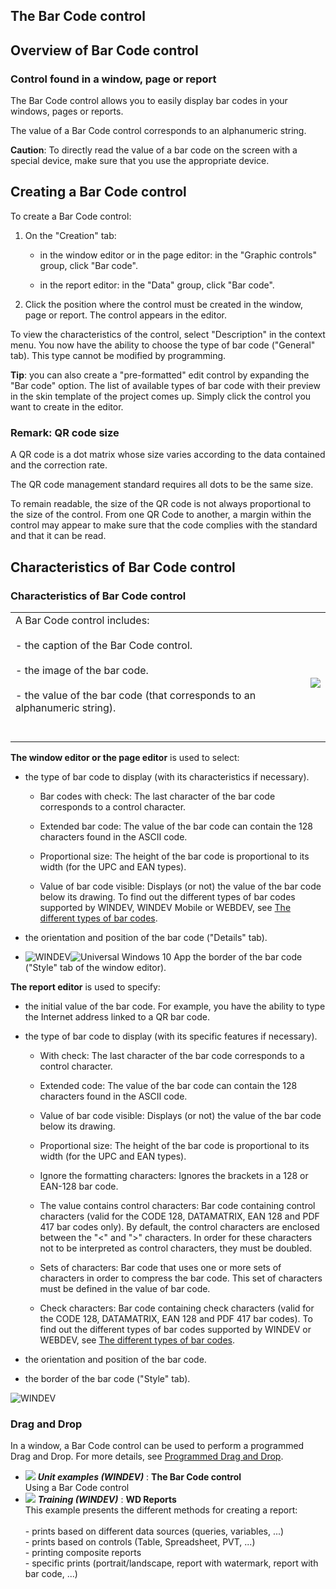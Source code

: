 


## The Bar Code control
			



<a name="NOTE1"></a>
<a name="NOTE1_1"></a>


## Overview of Bar Code control
<a name="overview_bar_code_control_ELTTEXTE000227"></a>


### Control found in a window, page or report
<a name="control_found_window_page_report_ELTPARAGRAPHE000011"></a>

The Bar Code control allows you to easily display bar codes in your windows, pages or reports. 

The value of a Bar Code control corresponds to an alphanumeric string.

**Caution**: To directly read the value of a bar code on the screen with a special device, make sure that you use the appropriate device.







<a name="NOTE2"></a>
<a name="NOTE2_1"></a>


## Creating a Bar Code control
<a name="creating_bar_code_control_ELTTEXTE000251"></a>
To create a Bar Code control: 

1. On the "Creation" tab: 

	- in the window editor or in the page editor: in the "Graphic controls" group, click "Bar code".

	- in the report editor: in the "Data" group, click "Bar code".




2. Click the position where the control must be created in the window, page or report. The control appears in the editor.




To view the characteristics of the control, select "Description" in the context menu. You now have the ability to choose the type of bar code ("General" tab). This type cannot be modified by programming.

**Tip**: you can also create a "pre-formatted" edit control by expanding the "Bar code" option. The list of available types of bar code with their preview in the skin template of the project comes up. Simply click the control you want to create in the editor. 


### Remark: QR code size
<a name="remark_code_size_ELTPARAGRAPHE000095"></a>

A QR code is a dot matrix whose size varies according to the data contained and the correction rate. 

The QR code management standard requires all dots to be the same size. 

To remain readable, the size of the QR code is not always proportional to the size of the control. From one QR Code to another, a margin within the control may appear to make sure that the code complies with the standard and that it can be read.

<a name="NOTE3"></a>
<a name="NOTE3_1"></a>


## Characteristics of Bar Code control
<a name="characteristics_bar_code_control_ELTTEXTE000281"></a>


### Characteristics of Bar Code control
<a name="characteristics_bar_code_control_ELTPARAGRAPHE000108"></a>


|   |   |
| --- | --- |
| A Bar Code control includes:<br><br>- the caption of the Bar Code control.<br><br>- the image of the bar code.<br><br>- the value of the bar code (that corresponds to an alphanumeric string).<br><br><br> | <br>![](https://doc.pcsoft.fr/en-US/images/image.awp?langid=3&name=codeBarre_Detail.gif)<br> |

**The window editor or the page editor** is used to select:

- the type of bar code to display (with its characteristics if necessary).

	- Bar codes with check: The last character of the bar code corresponds to a control character.

	- Extended bar code: The value of the bar code can contain the 128 characters found in the ASCII code.

	- Proportional size: The height of the bar code is proportional to its width (for the UPC and EAN types).

	- Value of bar code visible: Displays (or not) the value of the bar code below its drawing.
			To find out the different types of bar codes supported by WINDEV, WINDEV Mobile or WEBDEV, see [The different types of bar codes](../WDLang5/3046064.md).




- the orientation and position of the bar code ("Details" tab).

- ![WINDEV](https://doc.pcsoft.fr/ext/images/us/WD.png)![Universal Windows 10 App](https://doc.pcsoft.fr/ext/images/us/UNIVERSALAPP.png) the border of the bar code ("Style" tab of the window editor).




**The report editor** is used to specify:

- the initial value of the bar code. For example, you have the ability to type the Internet address linked to a QR bar code. 

- the type of bar code to display (with its specific features if necessary).

	- With check: The last character of the bar code corresponds to a control character.

	- Extended code: The value of the bar code can contain the 128 characters found in the ASCII code.

	- Value of bar code visible: Displays (or not) the value of the bar code below its drawing.

	- Proportional size: The height of the bar code is proportional to its width (for the UPC and EAN types).

	- Ignore the formatting characters: Ignores the brackets in a 128 or EAN-128 bar code.

	- The value contains control characters: Bar code containing control characters (valid for the CODE 128, DATAMATRIX, EAN 128 and PDF 417 bar codes only). By default, the control characters are enclosed between the "&lt;" and "&gt;" characters. In order for these characters not to be interpreted as control characters, they must be doubled.

	- Sets of characters: Bar code that uses one or more sets of characters in order to compress the bar code. This set of characters must be defined in the value of bar code.

	- Check characters: Bar code containing check characters (valid for the CODE 128, DATAMATRIX, EAN 128 and PDF 417 bar codes).
			To find out the different types of bar codes supported by WINDEV or WEBDEV, see [The different types of bar codes](../WDLang5/3046064.md).




- the orientation and position of the bar code.

- the border of the bar code ("Style" tab).



<a name="NOTE3_2"></a>
![WINDEV](https://doc.pcsoft.fr/ext/images/us/WD.png) 

### Drag and Drop
<a name="drag_and_drop_ELTPARAGRAPHE000173"></a>

In a window, a Bar Code control can be used to perform a programmed Drag and Drop. For more details, see [Programmed Drag and Drop](../WDLang1/3030013.md).


- ![](https://doc.pcsoft.fr/en-US/images/image.awp?langid=3&name=TheBarCodecontrol.gif) ***Unit examples (WINDEV)*** : **The Bar Code control** <br>Using a Bar Code control
- ![](https://doc.pcsoft.fr/en-US/images/image.awp?langid=3&name=WDReports.gif) ***Training (WINDEV)*** : **WD Reports** <br>This example presents the different methods for creating a report:<br><br>- prints based on different data sources (queries, variables, ...)<br>- prints based on controls (Table, Spreadsheet, PVT, ...)<br>- printing composite reports<br>- specific prints (portrait/landscape, report with watermark, report with bar code, ...)


